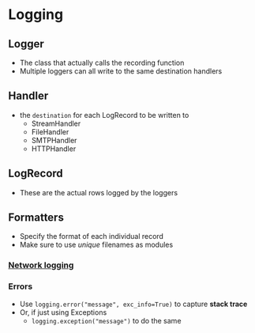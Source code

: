 # Logging

## Logger

* The class that actually calls the recording function
* Multiple loggers can all write to the same destination handlers

## Handler

* the `destination` for each LogRecord to be written to
  * StreamHandler
  * FileHandler
  * SMTPHandler
  * HTTPHandler

## LogRecord

* These are the actual rows logged by the loggers

## Formatters

* Specify the format of each individual record
* Make sure to use *unique* filenames as modules

### [Network logging](https://docs.python.org/3/howto/logging-cookbook.html)

### Errors

* Use `logging.error("message", exc_info=True)` to capture **stack trace**
* Or, if just using Exceptions
  * `logging.exception("message")` to do the same
